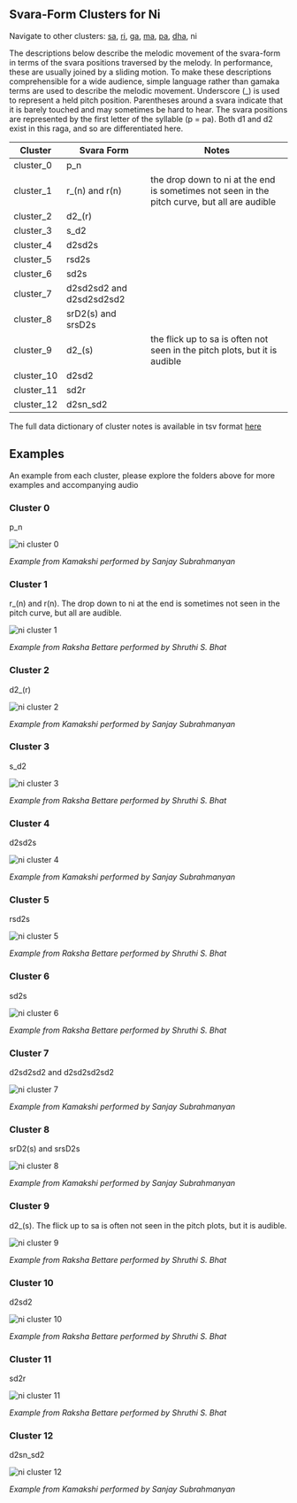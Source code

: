 ## Svara-Form Clusters for Ni

Navigate to other clusters: [sa](../sa), [ri](../ri), [ga](../ga), [ma](../ma), [pa](../pa), [dha](../dha), ni

The descriptions below describe the melodic movement of the svara-form in terms of the svara positions traversed by the melody. In performance, these are usually joined by a sliding motion. To make these descriptions comprehensible for a wide audience, simple language rather than gamaka terms are used to describe the melodic movement. Underscore (_) is used to represent a held pitch position. Parentheses around a svara indicate that it is barely touched and may sometimes be hard to hear. The svara positions are represented by the first letter of the syllable (p = pa). Both d1 and d2 exist in this raga, and so are differentiated here. 

| **Cluster** | **Svara Form**           | **Notes**                                                                                    |
|-------------|--------------------------|----------------------------------------------------------------------------------------------|
| cluster_0   | p_n                      |                                                                                              |
| cluster_1   | r_(n) and r(n)           | the drop down to ni at the end is sometimes not seen in the pitch curve, but all are audible |
| cluster_2   | d2_(r)                   |                                                                                              |
| cluster_3   | s_d2                     |                                                                                              |
| cluster_4   | d2sd2s                   |                                                                                              |
| cluster_5   | rsd2s                    |                                                                                              |
| cluster_6   | sd2s                     |                                                                                              |
| cluster_7   | d2sd2sd2 and d2sd2sd2sd2 |                                                                                              |
| cluster_8   | srD2(s) and srsD2s       |                                                                                              |
| cluster_9   | d2_(s)                   | the flick up to sa is often not seen in the pitch plots, but it is audible                   |
| cluster_10  | d2sd2                    |                                                                                              |
| cluster_11  | sd2r                     |                                                                                              |
| cluster_12  | d2sn_sd2                 |                                                                                              |

The full data dictionary of cluster notes is available in tsv format [here](../../svara_forms_data_dictionary.tsv)

## Examples

An example from each cluster, please explore the folders above for more examples and accompanying audio

### Cluster 0

p_n

<div align="left">
  <img src="cluster_0/kamakshi_456.png" alt="ni cluster 0" />
  <p><em>Example from Kamakshi performed by Sanjay Subrahmanyan</em></p>
</div>

### Cluster 1

r_(n) and r(n).	The drop down to ni at the end is sometimes not seen in the pitch curve, but all are audible.

<div align="left">
  <img src="cluster_1/raksha_bettare_107.png" alt="ni cluster 1" />
  <p><em>Example from Raksha Bettare performed by Shruthi S. Bhat</em></p>
</div>

### Cluster 2

d2_(r)

<div align="left">
  <img src="cluster_2/kamakshi_1417.png" alt="ni cluster 2" />
  <p><em>Example from Kamakshi performed by Sanjay Subrahmanyan</em></p>
</div>

### Cluster 3

s_d2

<div align="left">
  <img src="cluster_3/raksha_bettare_160.png" alt="ni cluster 3" />
  <p><em>Example from Raksha Bettare performed by Shruthi S. Bhat</em></p>
</div>

### Cluster 4

d2sd2s

<div align="left">
  <img src="cluster_4/kamakshi_217.png" alt="ni cluster 4" />
  <p><em>Example from Kamakshi performed by Sanjay Subrahmanyan</em></p>
</div>

### Cluster 5

rsd2s

<div align="left">
  <img src="cluster_5/raksha_bettare_135.png" alt="ni cluster 5" />
  <p><em>Example from Raksha Bettare performed by Shruthi S. Bhat</em></p>
</div>


### Cluster 6

sd2s

<div align="left">
  <img src="cluster_6/raksha_bettare_434.png" alt="ni cluster 6" />
  <p><em>Example from Raksha Bettare performed by Shruthi S. Bhat</em></p>
</div>

### Cluster 7

d2sd2sd2 and d2sd2sd2sd2

<div align="left">
  <img src="cluster_7/kamakshi_178.png" alt="ni cluster 7" />
  <p><em>Example from Kamakshi performed by Sanjay Subrahmanyan</em></p>
</div>

### Cluster 8

srD2(s) and srsD2s	

<div align="left">
  <img src="cluster_8/kamakshi_1082.png" alt="ni cluster 8" />
  <p><em>Example from Kamakshi performed by Sanjay Subrahmanyan</em></p>
</div>


### Cluster 9

d2_(s). The flick up to sa is often not seen in the pitch plots, but it is audible.

<div align="left">
  <img src="cluster_9/raksha_bettare_251.png" alt="ni cluster 9" />
  <p><em>Example from Raksha Bettare performed by Shruthi S. Bhat</em></p>
</div>


### Cluster 10

d2sd2

<div align="left">
  <img src="cluster_10/raksha_bettare_203.png" alt="ni cluster 10" />
  <p><em>Example from Raksha Bettare performed by Shruthi S. Bhat</em></p>
</div>


### Cluster 11

sd2r

<div align="left">
  <img src="cluster_11/raksha_bettare_377.png" alt="ni cluster 11" />
  <p><em>Example from Raksha Bettare performed by Shruthi S. Bhat</em></p>
</div>


### Cluster 12

d2sn_sd2

<div align="left">
  <img src="cluster_12/kamakshi_1395.png" alt="ni cluster 12" />
  <p><em>Example from Kamakshi performed by Sanjay Subrahmanyan</em></p>
</div>






